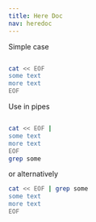 ```yaml
---
title: Here Doc
nav: heredoc
---
```


Simple case

```bash

cat << EOF
some text
more text
EOF

```

Use in pipes

```bash

cat << EOF |
some text
more text
EOF
grep some

```

or alternatively

```bash
cat << EOF | grep some
some text
more text
EOF

```
